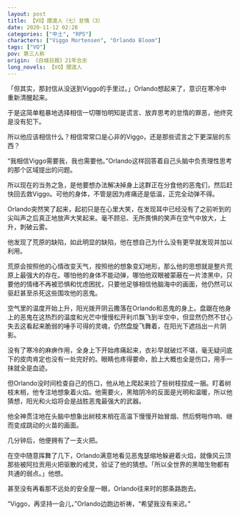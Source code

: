 ```yaml
---
layout: post
title: 【VO】摆渡人（七）怠惰（3）
date: 2020-11-12 02:28
categories: ["中土", "RPS"]
characters: ["Viggo Mortensen", "Orlando Bloom"]
tags: ["VO"]
pov: 第三人称
origin: 《白城日报》21年合志
long_novels: 【VO】摆渡人
---
```


「但其实，那封信从没送到Viggo的手里过。」Orlando想起来了，意识在寒冷中重新清醒起来。

于是这简单粗暴地选择相信一切哪怕明知是谎言、放弃思考的怠惰的罪恶，他终究是没有犯下。

所以他应该相信什么？相信常常口是心非的Viggo，还是那些谎言之下更深层的东西？

“我相信Viggo需要我，我也需要他。”Orlando这样回答着自己头脑中负责理性思考的那个区域提出的问题。

所以现在的当务之急，是他要想办法解决掉身上这群正在分食他的恶鬼们，然后赶快回去救Viggo。可他的身体，不管是因为疼痛还是低温，正完全动弹不得。

Orlando突然笑了起来，起初只是在心里大笑，在发现耳中已经没有了之前听到的尖叫声之后真正地放声大笑起来。毫不顾忌、无所畏惧的笑声在空气中放大，上升，刺破云雾。

他发现了荒原的缺陷，如此明显的缺陷，他在想自己为什么没有更早就发现并加以利用。

荒原会按照他的心情改变天气，按照他的想象变幻地形，那么他的思想就是整片荒原上最强大的存在。哪怕他的身体不能动弹，哪怕他双眼被蒙蔽在一片漆黑中，只要他的情绪不再被恐惧和忧虑困扰，只要他足够相信他脑海中的画面，他仍然可以驱赶甚至杀死这些围攻他的恶鬼。

空气里的温度开始上升，阳光拨开阴云撒落在Orlando和恶鬼的身上。盘踞在他身上的恶鬼在这热烈的温度和光芒中慢慢松开利爪飘飞到半空中，但显然仍然不甘心失去这看起来脆弱的唾手可得的灵魂，仍然盘旋飞舞着，在阳光下遮挡出一片阴影。

没有了寒冷的麻痹作用，全身上下开始疼痛起来，衣衫早就破烂不堪，毫无疑问底下的皮肉肯定也没有一处完好的。眼睛也疼得要命，脸上大概也全是伤口，用手一抹就全是血迹。

但Orlando没时间检查自己的伤口，他从地上爬起来捡了些树枝捏成一捆。盯着树枝末梢，他专注地想象着火焰。他需要火，黑暗阴冷的反面是光明和温暖，所以他猜想，阳光和火焰将会是战胜恶鬼最强大的武器。

他全神贯注地在头脑中想象出树枝末梢在高温下慢慢开始冒烟、然后劈啪作响、继而变成跳动的火苗的画面。

几分钟后，他便拥有了一支火把。

在空中随意挥舞了几下，Orlando满意地看见恶鬼瑟缩地躲避着火焰，就像风云顶那些被阿拉贡用火把驱散的戒灵，验证了他的猜想。「所以全世界的黑暗生物都有共通的弱点。」他想。

甚至没有再看那不远处的安全屋一眼，Orlando往来时的那条路跑去。

“Viggo，再坚持一会儿，”Orlando边跑边祈祷，“希望我没有来迟。”

